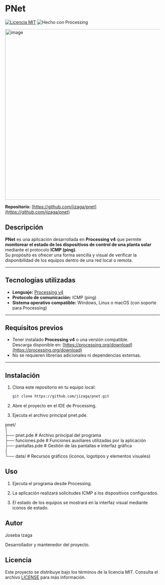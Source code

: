 # PNet

[![Licencia MIT](https://img.shields.io/badge/Licencia-MIT-blue.svg)](LICENSE)
![Hecho con Processing](https://img.shields.io/badge/Hecho%20con-Processing-orange.svg)

<img width="800" height="555" alt="image" src="https://github.com/user-attachments/assets/9d85fd87-1060-4a21-bffa-7bc78a9a634b" />

**Repositorio:** [https://github.com/jizaga/pnet](https://github.com/jizaga/pnet)

## Descripción

**PNet** es una aplicación desarrollada en **Processing v4** que permite **monitorear el estado de los dispositivos de control de una planta solar** mediante el protocolo **ICMP (ping)**.  
Su propósito es ofrecer una forma sencilla y visual de verificar la disponibilidad de los equipos dentro de una red local o remota.

---

## Tecnologías utilizadas

- **Lenguaje:** [Processing v4](https://processing.org/)
- **Protocolo de comunicación:** ICMP (ping)
- **Sistema operativo compatible:** Windows, Linux o macOS (con soporte para Processing)

---

## Requisitos previos

- Tener instalado **Processing v4** o una versión compatible.  
  Descarga disponible en: [https://processing.org/download](https://processing.org/download)
- No se requieren librerías adicionales ni dependencias externas.

---

## Instalación

1. Clona este repositorio en tu equipo local:

   ```bash
   git clone https://github.com/jizaga/pnet.git

   ```

2. Abre el proyecto en el IDE de Processing.

3. Ejecuta el archivo principal pnet.pde.

pnet/  
│  
├── pnet.pde # Archivo principal del programa  
├── funciones.pde # Funciones auxiliares utilizadas por la aplicación  
├── pantallas.pde # Gestión de las pantallas e interfaz gráfica  
│  
└── data/ # Recursos gráficos (iconos, logotipos y elementos visuales)

## Uso

1. Ejecuta el programa desde Processing.

2. La aplicación realizará solicitudes ICMP a los dispositivos configurados.

3. El estado de los equipos se mostrará en la interfaz visual mediante iconos de estado.

## Autor

Joseba Izaga

Desarrollador y mantenedor del proyecto.

## Licencia

Este proyecto se distribuye bajo los términos de la licencia MIT.
Consulta el archivo [LICENSE](./LICENSE)
para más información.
